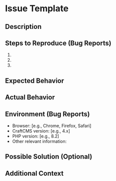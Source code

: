 # Issue Template

## Description
<!-- Provide a clear and concise description of the problem or feature request. -->

## Steps to Reproduce (Bug Reports)
<!-- If applicable, list the steps to reproduce the issue. -->
1. 
2. 
3. 

## Expected Behavior
<!-- Describe what you expected to happen. -->

## Actual Behavior
<!-- Describe what actually happened. -->

## Environment (Bug Reports)
<!-- Include relevant details about the environment where the issue occurs. -->
- Browser: [e.g., Chrome, Firefox, Safari]
- CraftCMS version: [e.g., 4.x]
- PHP version: [e.g., 8.2]
- Other relevant information:

## Possible Solution (Optional)
<!-- Suggest a fix or reason for the issue. -->

## Additional Context
<!-- Add any other context, screenshots, or logs about the issue here. -->
